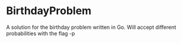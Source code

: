 # BirthdayProblem
A solution for the birthday problem written in Go. Will accept different probabilities with the flag -p
